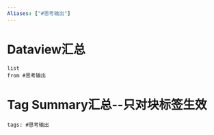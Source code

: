 ```yaml
---
Aliases: ["#思考输出"]
---
```

# Dataview汇总

```dataview
list
from #思考输出
```

# Tag Summary汇总--只对块标签生效

```add-summary
tags: #思考输出
```

